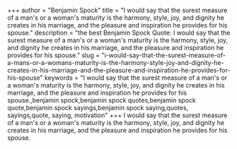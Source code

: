 +++
author = "Benjamin Spock"
title = "I would say that the surest measure of a man's or a woman's maturity is the harmony, style, joy, and dignity he creates in his marriage, and the pleasure and inspiration he provides for his spouse."
description = "the best Benjamin Spock Quote: I would say that the surest measure of a man's or a woman's maturity is the harmony, style, joy, and dignity he creates in his marriage, and the pleasure and inspiration he provides for his spouse."
slug = "i-would-say-that-the-surest-measure-of-a-mans-or-a-womans-maturity-is-the-harmony-style-joy-and-dignity-he-creates-in-his-marriage-and-the-pleasure-and-inspiration-he-provides-for-his-spouse"
keywords = "I would say that the surest measure of a man's or a woman's maturity is the harmony, style, joy, and dignity he creates in his marriage, and the pleasure and inspiration he provides for his spouse.,benjamin spock,benjamin spock quotes,benjamin spock quote,benjamin spock sayings,benjamin spock saying,quotes, sayings,quote, saying, motivation"
+++
I would say that the surest measure of a man's or a woman's maturity is the harmony, style, joy, and dignity he creates in his marriage, and the pleasure and inspiration he provides for his spouse.
